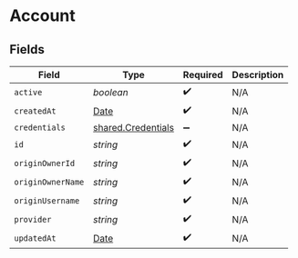 # Account


## Fields

| Field                                                                                         | Type                                                                                          | Required                                                                                      | Description                                                                                   |
| --------------------------------------------------------------------------------------------- | --------------------------------------------------------------------------------------------- | --------------------------------------------------------------------------------------------- | --------------------------------------------------------------------------------------------- |
| `active`                                                                                      | *boolean*                                                                                     | :heavy_check_mark:                                                                            | N/A                                                                                           |
| `createdAt`                                                                                   | [Date](https://developer.mozilla.org/en-US/docs/Web/JavaScript/Reference/Global_Objects/Date) | :heavy_check_mark:                                                                            | N/A                                                                                           |
| `credentials`                                                                                 | [shared.Credentials](../../../sdk/models/shared/credentials.md)                               | :heavy_minus_sign:                                                                            | N/A                                                                                           |
| `id`                                                                                          | *string*                                                                                      | :heavy_check_mark:                                                                            | N/A                                                                                           |
| `originOwnerId`                                                                               | *string*                                                                                      | :heavy_check_mark:                                                                            | N/A                                                                                           |
| `originOwnerName`                                                                             | *string*                                                                                      | :heavy_check_mark:                                                                            | N/A                                                                                           |
| `originUsername`                                                                              | *string*                                                                                      | :heavy_check_mark:                                                                            | N/A                                                                                           |
| `provider`                                                                                    | *string*                                                                                      | :heavy_check_mark:                                                                            | N/A                                                                                           |
| `updatedAt`                                                                                   | [Date](https://developer.mozilla.org/en-US/docs/Web/JavaScript/Reference/Global_Objects/Date) | :heavy_check_mark:                                                                            | N/A                                                                                           |